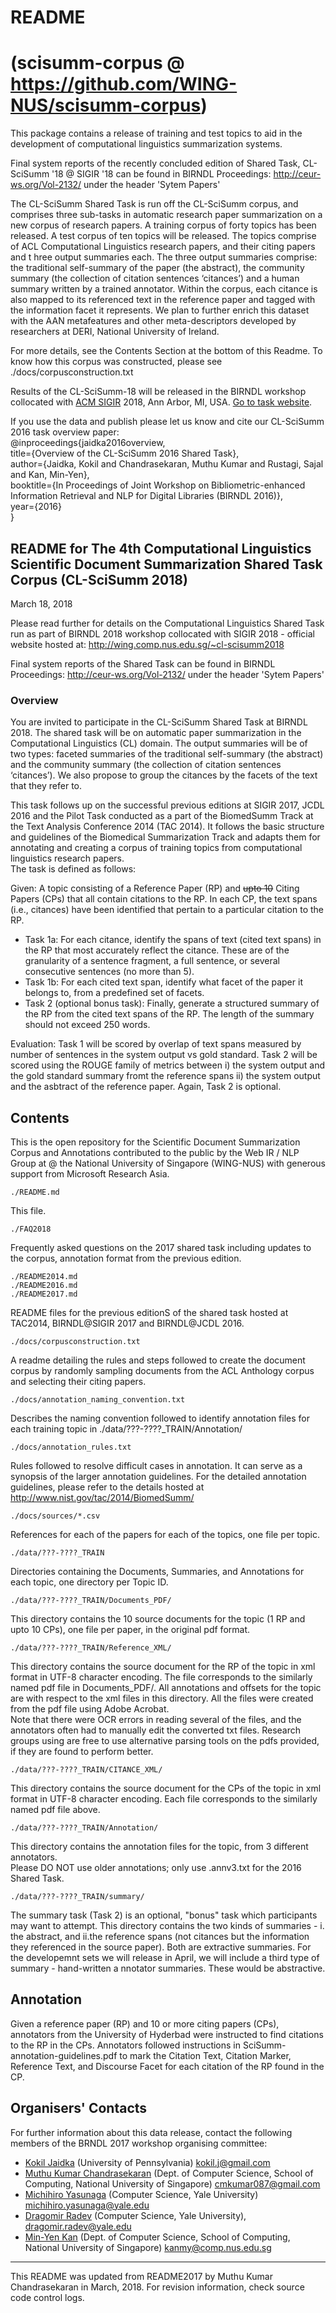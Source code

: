 # README 

# (scisumm-corpus @ https://github.com/WING-NUS/scisumm-corpus)

This package contains a release of training and test topics to aid in 
the development of computational linguistics summarization systems.

Final system reports of the recently concluded edition of Shared Task, 
CL-SciSumm '18 @ SIGIR '18 can be found in BIRNDL 
Proceedings: http://ceur-ws.org/Vol-2132/ under the header 'Sytem Papers'

The CL-SciSumm Shared Task is run off the CL-SciSumm corpus, and comprises 
three sub-tasks in automatic research paper summarization on a new corpus 
of research papers. A training corpus of forty topics has been released. A 
test corpus of ten topics will be released. The topics comprise of ACL 
Computational Linguistics research papers, and their citing papers and t
hree output summaries each. The three output summaries comprise: the traditional 
self-summary of the paper (the abstract), the community summary 
(the collection of citation sentences ‘citances’) and a human summary written 
by a trained annotator. Within the corpus, each citance is also mapped to its 
referenced text in the reference paper and tagged with the information facet 
it represents. We plan to further enrich this dataset with the AAN metafeatures 
and other meta-descriptors developed by researchers at DERI, National University of Ireland.

For more details, see the Contents Section at the bottom of this Readme. 
To know how this corpus was constructed, please see ./docs/corpusconstruction.txt

Results of the CL-SciSumm-18 will be released in the BIRNDL workshop collocated 
with <a href="http://sigir.org/sigir2018/">ACM SIGIR</a> 2018, Ann Arbor, MI, USA. 
<a href="http://wing.comp.nus.edu.sg/~cl-scisumm2018">Go to task website</a>.<br> 

If you use the data and publish please let us know and cite our CL-SciSumm 2016 task overview paper:<br>
@inproceedings{jaidka2016overview,<br>
title={Overview of the CL-SciSumm 2016 Shared Task},<br>
author={Jaidka, Kokil and Chandrasekaran, Muthu Kumar and Rustagi, Sajal and Kan, Min-Yen},<br>
booktitle={In Proceedings of Joint Workshop on Bibliometric-enhanced Information Retrieval and NLP for Digital Libraries (BIRNDL 2016)},<br>
year={2016}<br>
}<br>

## README for The 4th Computational Linguistics Scientific Document Summarization Shared Task Corpus (CL-SciSumm 2018)

March 18, 2018

Please read further for details on the Computational Linguistics Shared Task run as part of BIRNDL 2018 workshop collocated with SIGIR 2018 - official website hosted at: http://wing.comp.nus.edu.sg/~cl-scisumm2018

Final system reports of the Shared Task can be found in BIRNDL Proceedings: http://ceur-ws.org/Vol-2132/ under the header 'Sytem Papers'

### Overview

You are invited to participate in the CL-SciSumm Shared Task at BIRNDL 2018. The shared task will be on automatic 
paper summarization in the Computational Linguistics (CL) domain. The output summaries will be of two types: 
faceted summaries of the traditional self-summary (the abstract) and the community summary (the collection of 
citation sentences ‘citances’). We also propose to group the citances by the facets of the text that they refer to.

This task follows up on the successful previous editions at SIGIR 2017, JCDL 2016 and the Pilot Task conducted as 
a part of the BiomedSumm Track at the Text Analysis Conference 2014 (TAC 2014).
It follows the basic structure and guidelines of the Biomedical Summarization Track and adapts them for annotating 
and creating a corpus of training topics from computational linguistics research papers.  
The task is defined as follows:

Given: A topic consisting of a Reference Paper (RP) and <del>upto 10</del> Citing Papers (CPs) that all contain citations to the RP. In each CP, the text spans (i.e., citances) have been identified that pertain to a particular citation to the RP.

* Task 1a: For each citance, identify the spans of text (cited text spans) in the RP that most accurately reflect the citance. These are of the granularity  of a sentence fragment, a full sentence, or several consecutive sentences (no more than 5).
* Task 1b: For each cited text span, identify what facet of the paper it belongs to, from a predefined set of facets.
* Task 2 (optional bonus task): Finally, generate a structured summary of the RP from the cited text spans of the RP. The length of the summary should not exceed 250 words.

Evaluation: Task 1 will be scored by overlap of text spans measured by number of sentences in the system output vs gold standard. Task 2 will be scored using the ROUGE family of metrics between i) the system output and the gold standard summary fromt the reference spans ii) the system output and the asbtract of the reference paper. Again, Task 2 is optional.

## Contents

This is the open repository for the Scientific Document Summarization Corpus and Annotations contributed to the public by the Web IR / NLP Group at @ the National University of Singapore (WING-NUS) 
with generous support from Microsoft Research Asia.

    ./README.md
 
This file.

    ./FAQ2018
	
Frequently asked questions on the 2017 shared task including updates to the corpus, 
annotation format from the previous edition.

    ./README2014.md
    ./README2016.md
    ./README2017.md
 
README files for the previous editionS of the shared task hosted at TAC2014, 
BIRNDL@SIGIR 2017 and BIRNDL@JCDL 2016.

    ./docs/corpusconstruction.txt
 
A readme detailing the rules and steps followed to create the document
corpus by randomly sampling documents from the ACL Anthology corpus
and selecting their citing papers.
  
    ./docs/annotation_naming_convention.txt

Describes the naming convention followed to identify annotation files 
for each training topic in ./data/???-????_TRAIN/Annotation/

    ./docs/annotation_rules.txt
  
Rules followed to resolve difficult cases in annotation. It can serve as a 
synopsis of the larger annotation guidelines. For the detailed annotation guidelines, 
please refer to the details hosted at http://www.nist.gov/tac/2014/BiomedSumm/

    ./docs/sources/*.csv

References for each of the papers for each of the topics, one file
per topic.

    ./data/???-????_TRAIN
  
Directories containing the Documents, Summaries, and Annotations for
each topic, one directory per Topic ID.

    ./data/???-????_TRAIN/Documents_PDF/

This directory contains the 10 source documents for the topic (1 RP
and upto 10 CPs), one file per paper, in the original pdf format.

    ./data/???-????_TRAIN/Reference_XML/

This directory contains the source document for the RP of the topic in xml format in 
UTF-8 character encoding. The file corresponds to the similarly named pdf file in 
Documents_PDF/. All annotations and offsets for the topic are with respect to the xml 
files in this directory. All the files were created from the pdf file using Adobe Acrobat.  
Note that there were OCR errors in reading several of the files, and the annotators often 
had to manually edit the converted txt files. Research groups using are free to use alternative 
parsing tools on the pdfs provided, if they are found to perform better.

    ./data/???-????_TRAIN/CITANCE_XML/
	
This directory contains the source document for the CPs of the topic in xml format in 
UTF-8 character encoding. Each file corresponds to the similarly named pdf file above.  

    ./data/???-????_TRAIN/Annotation/

This directory contains the annotation files for the topic, from 3 different annotators.  
Please DO NOT use older annotations; only use <TopicID>.annv3.txt for the 2016 Shared Task.

    ./data/???-????_TRAIN/summary/
The summary task (Task 2) is an optional, "bonus" task which participants may want to attempt.
This directory contains the two kinds of summaries - i. the abstract, and ii.the reference spans 
(not citances but the information they referenced in the source paper). Both are extractive summaries. 
For the developemnt sets we will release in April, we will include a third type of summary - hand-written a
nnotator summaries. These would be abstractive.

## Annotation

Given a reference paper (RP) and 10 or  more citing papers (CPs), annotators from the University of 
Hyderbad were instructed to find citations to the RP in the CPs. Annotators followed instructions in 
SciSumm-annotation-guidelines.pdf to mark the Citation Text,
Citation Marker, Reference Text, and Discourse Facet for each citation of the RP found in the CP.  

## Organisers' Contacts

For further information about this data release, contact the following members of the BRNDL 2017 workshop organising committee:

* <a href="https://kokiljaidka.wordpress.com/">Kokil Jaidka</a> (University of Pennsylvania) kokil.j@gmail.com
* <a href="http://www.comp.nus.edu.sg/~a0092669/">Muthu Kumar Chandrasekaran</a> (Dept. of Computer Science, School of Computing, National University of Singapore) cmkumar087@gmail.com
* <a href="https://www.linkedin.com/in/michihiro-yasunaga-616762136">Michihiro Yasunaga</a> (Computer Science, Yale University)  michihiro.yasunaga@yale.edu
* <a href="https://cpsc.yale.edu/people/dragomir-radev">Dragomir Radev</a> (Computer Science, Yale University), dragomir.radev@yale.edu 
* <a href="http://www.comp.nus.edu.sg/~kanmy/index.html">Min-Yen Kan</a> (Dept. of Computer Science, School of Computing, National University of Singapore) kanmy@comp.nus.edu.sg

--------------------------------------------------------------------------

This README was updated from README2017 by Muthu Kumar Chandrasekaran in March, 2018. For revision information, check source code control logs.

